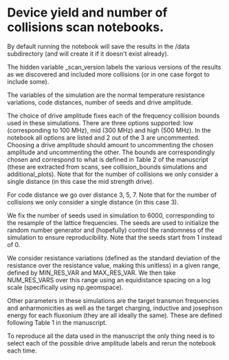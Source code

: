 # Device yield and number of collisions scan notebooks.

By default running the notebook will save the results in the /data subdirectory (and will create it if it doesn't exist already).

The hidden variable _scan_version labels the various versions of the results as we discovered and included more collisions (or in one case forgot to include some).

The variables of the simulation are the normal temperature resistance variations, code distances, number of seeds and drive amplitude.

The choice of drive amplitude fixes each of the frequency collision bounds used in these simulations. There are three options supported: low (corresponding to 100 MHz), mid (300 MHz) and high (500 MHz). In the notebook all options are listed and 2 out of the 3 are uncommented. Choosing a drive amplitude should amount to uncommenting the chosen amplitude and uncommenting the other. The bounds are correspondingly chosen and correspond to what is defined in Table 2 of the manuscript (these are extracted from scans, see collision_bounds simulations and additional_plots). Note that for the number of collisions we only consider a single distance (in this case the mid strength drive).

For code distance we go over distance 3, 5, 7. Note that for the number of collisions we only consider a single distance (in this case 3).

We fix the number of seeds used in simulation to 6000, corresponding to the resample of the lattice frequencies. The seeds are used to initialize the random number generator and (hopefully) control the randomness of the simulation to ensure reproducibility. Note that the seeds start from 1 instead of 0.

We consider resistance variations (defined as the standard deviation of the resistance over the resistance value, making this unitless) in a given range, defined by MIN_RES_VAR and MAX_RES_VAR. We then take NUM_RES_VARS over this range using an equidistance spacing on a log scale (specifically using np.geomspace).

Other parameters in these simulations are the target transmon frequencies and anharmonicities as well as the target charging, inductive and josephson energy for each fluxonium (they are all ideally the same). These are defined following Table 1 in the manuscript.

To reproduce all the data used in the manuscript the only thing need is to select each of the possible drive amplitude labels and rerun the notebook each time.